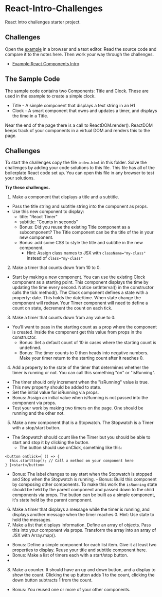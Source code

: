 # React-Intro-Challenges

React Intro challenges starter project.

## Challenges

Open the [example](./index.html) in a browser and a text editor. 
Read the source code and compare it to the notes here. Then work your way 
through the challenges. 

- [Example React Components Intro](./index.html)

## The Sample Code

The sample code contains two Components: Title and Clock. These are used in the example to create 
a simple clock. 

- Title - A simple component that displays a text string in an H1
- Clock - A smart component that owns and updates a timer, and displays the time in a Title. 

Near the end of the page there is a call to ReactDOM.render(). ReactDOM keeps track of your 
components in a virtual DOM and renders this to the page.

## Challenges 

To start the challenges copy the file `index.html` in this folder. Solve the challenges by 
adding your code solutions to this file. This file has all of the boilerplate React 
code set up. You can open this file in any browser to test your solutions. 

**Try these challenges.**

1. Make a component that displays a title and a subtitle.
  - Pass the title string and subtitle string into the component as props.
  - Use this new component to display:
    - title: "React Timer"
    - subtitle: "Counts in seconds"
    - Bonus: Did you reuse the existing Title component as a subcomponent? 
    The Title component can be the title of the in your new component. 
    - Bonus: add some CSS to style the title and subtitle in the new component.
      - Hint: Assign class names to JSX with `className="my-class"` instead of `class="my-class"`
2. Make a timer that counts down from 10 to 0.
  - Start by making a new component. You can use the existing Clock component 
  as a starting point. This component displays the time by updating the time 
  every second. Notice setInterval() in the constructor calls the tick method().
  The Clock component defines a state with a property: date. This holds the date/time. 
  When state change the component will redraw. Your Timer component will need to
  define a count on state, decrement the count on each tick. 
3. Make a timer that counts down from any value to 0.
  - You'll want to pass in the starting count as a prop where the component is created.
  Inside the component get this value from props in the constructor.
    - Bonus: Set a default count of 10 in cases where the starting count is undefined.
    - Bonus: The timer counts to 0 then heads into negative numbers. Make your timer return to the
    starting count after it reaches 0.
4. Add a property to the state of the timer that determines whether the timer is running or not. 
  You can call this something "on" or "isRunning". 
  - The timer should only increment when the "isRunning" value is true. 
  - This new property should be added to state. 
  - Set the initial value for isRunning via props. 
  - Bonus: Assign an initial value when isRunning is not passed into the component via props. 
  - Test your work by making two timers on the page. One should be running and the other not. 
5. Make a new component that is a Stopwatch. The Stopwatch is a Timer with a stop/start button. 
  - The Stopwatch should count like the Timer but you should be able to start and stop it by 
  clicking the button.
    - The button should use onClick, something like this: 
```
<button onClick={ () => {
  this.startStop(); // Call a method on your component here
} }>start</button>
```
   - Bonus: The label changes to say start when the Stopwatch is stopped and Stop when the 
    Stopwatch is running. 
    - Bonus: Build this component by composing other components. To make this work the 
    `isRunning` state should be held by the parent component and passed down to the child 
    components via props. The button can be built as a simple component, it's state held
    by the parent component.
6. Make a timer that displays a message while the timer is running, and displays another 
  message when the timer reaches 0. Hint: Use state to hold the messages. 
7. Make a list that displays information. Define an array of objects. Pass this into your component 
  via props. Transform the array into an array of JSX with Array.map(). 
  - Bonus: Define a simple component for each list item. Give it at least two properties to display. 
  Reuse your title and subtitle component here. 
  - Bonus: Make a list of timers each with a start/stop button. 
  - 
8. Make a counter. It should have an up and down button, and a display to show the count. Clicking 
  the up button adds 1 to the count, clicking the down button subtracts 1 from the count. 
  - Bonus: You reused one or more of your other components. 



